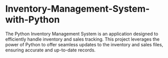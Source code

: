 # Inventory-Management-System-with-Python
The Python Inventory Management System is an application designed to efficiently handle inventory and sales tracking. This project leverages the power of Python to offer seamless updates to the inventory and sales files, ensuring accurate and up-to-date records. 
